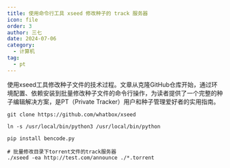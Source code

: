 ```yaml
---
title: 使用命令行工具 xseed 修改种子的 track 服务器
icon: file
order: 3
author: 三七
date: 2024-07-06
category:
  - 计算机
tag:
  - pt
---
```


使用xseed工具修改种子文件的技术过程。文章从克隆GitHub仓库开始，通过环境配置、依赖安装到批量修改种子文件的命令行操作，为读者提供了一个完整的种子编辑解决方案，是PT（Private Tracker）用户和种子管理爱好者的实用指南。
<!-- more --> 
```
git clone https://github.com/whatbox/xseed  

ln -s /usr/local/bin/python3 /usr/local/bin/python

pip install bencode.py 

# 批量修改目录下torrent文件的track服务器
./xseed -ea http://test.com/announce ./*.torrent 
```